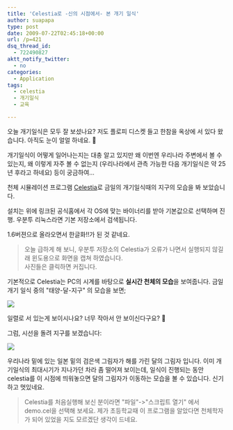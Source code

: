 ```yaml
---
title: 'Celestia로 -신의 시점에서- 본 개기 일식'
author: suapapa
type: post
date: 2009-07-22T02:45:18+00:00
url: /p=421
dsq_thread_id:
  - 722490827
aktt_notify_twitter:
  - no
categories:
  - Application
tags:
  - celestia
  - 개기일식
  - 교육

---
```

오늘 개기일식은 모두 잘 보셨나요? 저도 플로피 디스켓 들고 한참을 옥상에 서 있다 왔습니다. 아직도 눈이 얼얼 하네요. 🙂

개기일식이 어떻게 일어나는지는 대충 알고 있지만 왜 이번엔 우리나라 주변에서 볼 수 있는지, 왜 이렇게 자주 볼 수 없는지 (우리나라에서 관측 가능한 다음 개기일식은 약 25년 후라고 하네요) 등이 궁금하여&#8230;

천체 시뮬레이션 프로그램 [Celestia][1]로 금일의 개기일식때의 지구의 모습을 봐 보았습니다.

설치는 위에 링크된 공식홈에서 각 OS에 맞는 바이너리를 받아 기본값으로 선택하며 진행. 우분투 리눅스라면 기본 저장소에서 검색됩니다.

1.6버젼으로 올라오면서 한글화!!가 된 것 같네요.

> 오늘 급하게 해 보니, 우분투 저장소의 Celestia가 오류가 나면서 실행되지 않길래 윈도용으로 화면을 캡쳐 하였습니다.  
> 사진들은 클릭하면 커집니다.

기본적으로 Celestia는 PC의 시계를 바탕으로 **실시간 천체의 모습**을 보여줍니다. 금일 개기 일식 중의 "태양-달-지구" 의 모습을 보면;

[![](https://asset.homin.dev/blog/image/celestia_eclipse_20090722_1.webp)][2]

일렬로 서 있는게 보이시나요? 너무 작아서 안 보이신다구요? 🙂

그럼, 시선을 돌려 지구를 보겠습니다:

[![](https://asset.homin.dev/blog/image/celestia_eclipse_20090722_2.webp)][3]

우리나라 밑에 있는 일본 밑의 검은색 그림자가 해를 가린 달의 그림자 입니다. 이미 개기일식의 최대시기가 지나가던 차라 좀 떨어져 보이는데, 일식이 진행되는 동안 celestia를 이 시점에 띄워놓으면 달의 그림자가 이동하는 모습을 볼 수 있습니다. 신기하고 멋있네요.

> Celestia를 처음실행해 보신 분이라면 "파일"->"스크립트 열기" 에서 demo.cel을 선택해 보세요. 제가 초등학교때 이 프로그램을 알았다면 천체학자가 되어 있었을 지도 모르겠단 생각이 드네요.

 [1]: http://www.shatters.net/celestia/
 [2]: https://asset.homin.dev/blog/image/celestia_eclipse_20090722_1.png
 [3]: https://asset.homin.dev/blog/image/celestia_eclipse_20090722_2.png